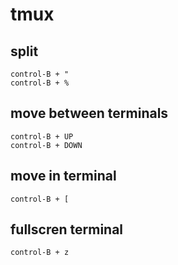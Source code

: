 # tmux
## split
```
control-B + "
control-B + %
```

## move between terminals
```
control-B + UP
control-B + DOWN
```

## move in terminal
```
control-B + [
```

## fullscren terminal
```
control-B + z
```
